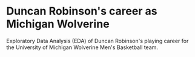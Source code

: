 # Duncan Robinson's career as Michigan Wolverine
Exploratory Data Analysis (EDA) of Duncan Robinson's playing career for the University of Michigan Wolverine Men's Basketball team.
